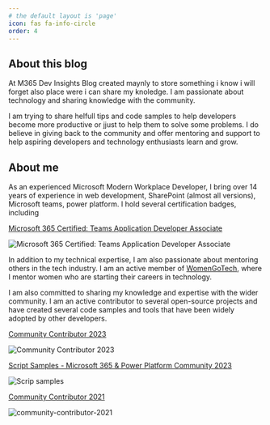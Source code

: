 ```yaml
---
# the default layout is 'page'
icon: fas fa-info-circle
order: 4
---
```


## About this blog

At M365 Dev Insights Blog created maynly to store something i know i will forget also place were i can share my knoledge.
I am passionate about technology and sharing knowledge with the community.

I am trying to share helfull tips and code samples to help developers become more productive or jjust to help them to solve some problems.
I do believe in giving back to the community and offer mentoring and support to help aspiring developers and technology enthusiasts learn and grow.

## About me

As an experienced Microsoft Modern Workplace Developer, I bring over 14 years of experience in web development, SharePoint (almost all versions), Microsoft teams, power platform. I hold several certification badges, including 

[Microsoft 365 Certified: Teams Application Developer Associate](https://www.credly.com/badges/d3d3dd09-0f6f-4fc2-ac9e-ba0918b61882/public_url)

![Microsoft 365 Certified: Teams Application Developer Associate](https://images.credly.com/size/150x150/images/ef2853b2-4faf-4d27-8dec-5ddd71aa82bc/CERT-Associate-Microsoft365-Developer.png)

In addition to my technical expertise, I am also passionate about mentoring others in the tech industry. I am an active member of [WomenGoTech](https://womengotech.com/), where I mentor women who are starting their careers in technology.

I am also committed to sharing my knowledge and expertise with the wider community. I am an active contributor to several open-source projects and have created several code samples and tools that have been widely adopted by other developers.

[Community Contributor 2023](https://www.credly.com/badges/af20c610-89dd-4dcc-9067-e6912614dbaa/public_url)

![Community Contributor 2023](https://images.credly.com/size/150x150/images/166c85a3-1649-4fe6-bdab-daf203cb064a/image.png)

[Script Samples - Microsoft 365 & Power Platform Community 2023](https://www.credly.com/badges/d281ecd7-b093-464c-85af-c254eeb498e3/public_url)

![Scrip samples](https://images.credly.com/size/150x150/images/332f4ec3-246d-4aed-b211-4a3b3b100bb6/image.png)

[Community Contributor 2021](https://www.credly.com/badges/0f7d4c49-cc34-4bd7-bee5-b64006f73d49/public_url)

![community-contributor-2021](https://images.credly.com/size/150x150/images/77e80202-83a5-4519-ac58-aba7f4351df6/Community_Contributor_Badge.png)




<!-- My expertise in Microsoft technologies, combined with my passion for mentoring and contributing to the community, make me a valuable asset to any organization looking to enhance its modern workplace capabilities. -->